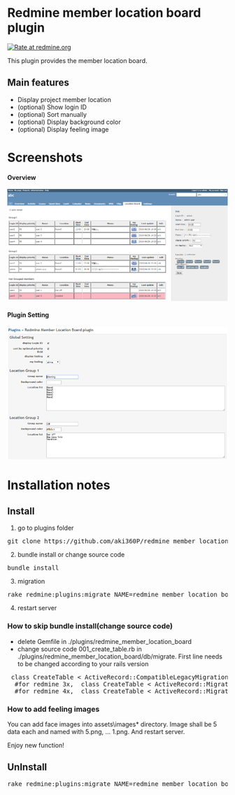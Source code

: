 # Redmine member location board plugin

[![Rate at redmine.org](http://img.shields.io/badge/rate%20at-redmine.org-blue.svg?style=flat)](http://www.redmine.org/plugins/redmine_member_location_board)

This plugin provides the member location board.


## Main features
* Display project member location
* (optional) Show login ID
* (optional) Sort manually
* (optional) Display background color
* (optional) Display feeling image

# Screenshots
#### Overview
![sample screenshot](./images/screenshot01.png "overview")

#### Plugin Setting
![sample screenshot](./images/screenshot02.png "plugin setting")

# Installation notes

## Install

1. go to plugins folder
<pre>
git clone https://github.com/aki360P/redmine_member_location_board.git
</pre>
2. bundle install or change source code
<pre>
bundle install
</pre>
3. migration
<pre>
rake redmine:plugins:migrate NAME=redmine_member_location_board RAILS_ENV=production
</pre>
4. restart server

### How to skip bundle install(change source code)

* delete Gemfile in ./plugins/redmine_member_location_board
* change source code 001_create_table.rb in ./plugins/redmine_member_location_board/db/migrate.
 First line needs to be changed according to your rails version
<pre>
 class CreateTable < ActiveRecord::CompatibleLegacyMigration.migration_class
  #for redmine 3x,  class CreateTable < ActiveRecord::Migration
  #for redmine 4x,  class CreateTable < ActiveRecord::Migration[4.2]
</pre>


### How to add feeling images

You can add face images into assets\images\* directory.
Image shall be 5 data each and named with 5.png, ... 1.png.
And restart server.

Enjoy new function!

## UnInstall

<pre>
rake redmine:plugins:migrate NAME=redmine_member_location_board VERSION=0 RAILS_ENV=production
</pre>
